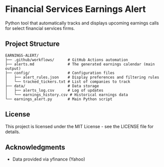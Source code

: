 # Financial Services Earnings Alert

Python tool that automatically tracks and displays upcoming earnings calls for select financial services firms.

## Project Structure

```
EARNINGS-ALERT/
├── .github/workflows/      # GitHub Actions automation
├── alerts.md               # The generated earnings calendar (main output)
├── config/                 # Configuration files
│   ├── alert_rules.json    # Display preferences and filtering rules
│   └── tracked_tickers.txt # List of companies to track
├── data/                   # Data storage
│   ├── alerts_log.csv      # Log of updates
│   └── earnings_history.csv # Historical earnings data
└── earnings_alert.py       # Main Python script
```

## License

This project is licensed under the MIT License - see the LICENSE file for details.

## Acknowledgments

- Data provided via yfinance (Yahoo)
